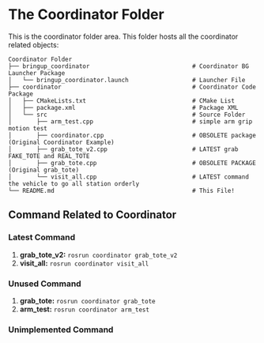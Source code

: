 # The Coordinator Folder

This is the coordinator folder area. This folder hosts all the coordinator related objects:

    Coordinator Folder
    ├── bringup_coordinator                             # Coordinator BG Launcher Package
    │   └── bringup_coordinator.launch                  # Launcher File
    ├── coordinator                                     # Coordinator Code Package
    │   ├── CMakeLists.txt                              # CMake List
    │   ├── package.xml                                 # Package XML
    │   └── src                                         # Source Folder
    │       ├── arm_test.cpp                            # simple arm grip motion test
    │       ├── coordinator.cpp                         # OBSOLETE package (Original Coordinator Example)
    │       ├── grab_tote_v2.cpp                        # LATEST grab FAKE_TOTE and REAL_TOTE
    │       ├── grab_tote.cpp                           # OBSOLETE PACKAGE (Original grab_tote)
    │       └── visit_all.cpp                           # LATEST command the vehicle to go all station orderly
    └── README.md                                       # This File!

## Command Related to Coordinator

### Latest Command

1. **grab_tote_v2:** `rosrun coordinator grab_tote_v2`
2. **visit_all:** `rosrun coordinator visit_all`

### Unused Command

1. **grab_tote:** `rosrun coordinator grab_tote`
2. **arm_test:** `rosrun coordinator arm_test`

### Unimplemented Command
